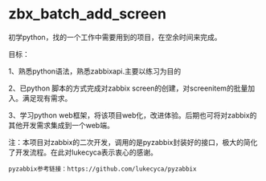 # zbx_batch_add_screen
初学python，找的一个工作中需要用到的项目，在空余时间来完成。

目标：

1、熟悉python语法，熟悉zabbixapi.主要以练习为目的

2、已python 脚本的方式完成对zabbix screen的创建，对screenitem的批量加入。满足现有需求。

3、学习python web框架，将该项目web化，改进体验。后期也可将对zabbix的其他开发需求集成到一个web端。

注：本项目对zabbix的二次开发，调用的是pyzabbix封装好的接口，极大的简化了开发流程。在此对lukecyca表示衷心的感谢。
    
    pyzabbix参考链接：https://github.com/lukecyca/pyzabbix

